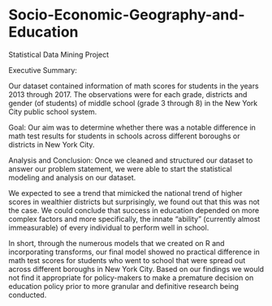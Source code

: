 # Socio-Economic-Geography-and-Education
Statistical Data Mining Project


Executive Summary:

Our dataset contained information of math scores for students in the years 2013 through 2017. The observations were for each grade, districts and gender (of students) of middle school (grade 3 through 8) in the New York City public school system. 

Goal:
Our aim was to determine whether there was a notable difference in math test results for students in schools across different boroughs or districts in New York City. 

Analysis and Conclusion:
Once we cleaned and structured our dataset to answer our problem statement, we were able to start the statistical modeling and analysis on our dataset.

We expected to see a trend that mimicked the national trend of higher scores in wealthier districts but surprisingly, we found out that this was not the case. We could conclude that success in education depended on more complex factors and more specifically, the innate “ability” (currently almost immeasurable) of every individual to perform well in school.

In short, through the numerous models that we created on R and incorporating transforms, our final model showed no practical difference in math test scores for students who went to school that were spread out across different boroughs in New York City. Based on our findings we would not  find it appropriate for policy-makers to make a premature decision on education policy prior to more granular and definitive research being conducted.


